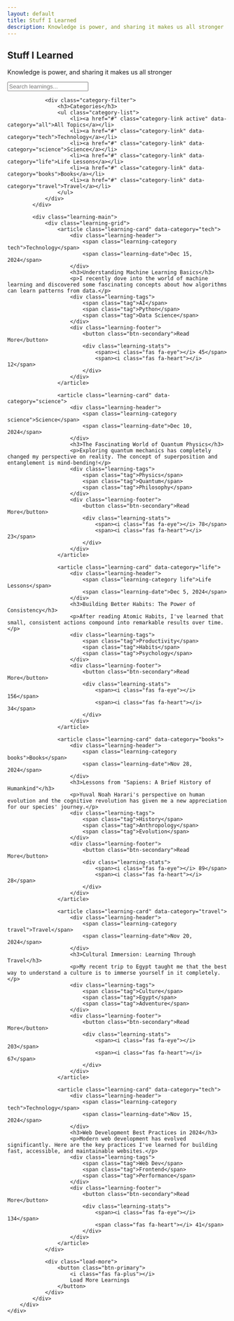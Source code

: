 ```yaml
---
layout: default
title: Stuff I Learned
description: Knowledge is power, and sharing it makes us all stronger
---
```


<section class="page-header">
    <div class="container">
        <h1 class="page-title">
            <i class="fas fa-lightbulb"></i>
            Stuff I Learned
        </h1>
        <p class="page-subtitle">Knowledge is power, and sharing it makes us all stronger</p>
        <div class="egyptian-ornament">
            <i class="fas fa-scarab"></i>
            <i class="fas fa-ankh"></i>
            <i class="fas fa-eye-of-horus"></i>
        </div>
    </div>
</section>

<section class="section">
    <div class="container">
        <div class="learning-content">
            <div class="learning-sidebar">
                <div class="search-box">
                    <input type="text" id="learning-search" placeholder="Search learnings...">
                    <i class="fas fa-search"></i>
                </div>
                
                <div class="category-filter">
                    <h3>Categories</h3>
                    <ul class="category-list">
                        <li><a href="#" class="category-link active" data-category="all">All Topics</a></li>
                        <li><a href="#" class="category-link" data-category="tech">Technology</a></li>
                        <li><a href="#" class="category-link" data-category="science">Science</a></li>
                        <li><a href="#" class="category-link" data-category="life">Life Lessons</a></li>
                        <li><a href="#" class="category-link" data-category="books">Books</a></li>
                        <li><a href="#" class="category-link" data-category="travel">Travel</a></li>
                    </ul>
                </div>
            </div>

            <div class="learning-main">
                <div class="learning-grid">
                    <article class="learning-card" data-category="tech">
                        <div class="learning-header">
                            <span class="learning-category tech">Technology</span>
                            <span class="learning-date">Dec 15, 2024</span>
                        </div>
                        <h3>Understanding Machine Learning Basics</h3>
                        <p>I recently dove into the world of machine learning and discovered some fascinating concepts about how algorithms can learn patterns from data.</p>
                        <div class="learning-tags">
                            <span class="tag">AI</span>
                            <span class="tag">Python</span>
                            <span class="tag">Data Science</span>
                        </div>
                        <div class="learning-footer">
                            <button class="btn-secondary">Read More</button>
                            <div class="learning-stats">
                                <span><i class="fas fa-eye"></i> 45</span>
                                <span><i class="fas fa-heart"></i> 12</span>
                            </div>
                        </div>
                    </article>

                    <article class="learning-card" data-category="science">
                        <div class="learning-header">
                            <span class="learning-category science">Science</span>
                            <span class="learning-date">Dec 10, 2024</span>
                        </div>
                        <h3>The Fascinating World of Quantum Physics</h3>
                        <p>Exploring quantum mechanics has completely changed my perspective on reality. The concept of superposition and entanglement is mind-bending!</p>
                        <div class="learning-tags">
                            <span class="tag">Physics</span>
                            <span class="tag">Quantum</span>
                            <span class="tag">Philosophy</span>
                        </div>
                        <div class="learning-footer">
                            <button class="btn-secondary">Read More</button>
                            <div class="learning-stats">
                                <span><i class="fas fa-eye"></i> 78</span>
                                <span><i class="fas fa-heart"></i> 23</span>
                            </div>
                        </div>
                    </article>

                    <article class="learning-card" data-category="life">
                        <div class="learning-header">
                            <span class="learning-category life">Life Lessons</span>
                            <span class="learning-date">Dec 5, 2024</span>
                        </div>
                        <h3>Building Better Habits: The Power of Consistency</h3>
                        <p>After reading Atomic Habits, I've learned that small, consistent actions compound into remarkable results over time.</p>
                        <div class="learning-tags">
                            <span class="tag">Productivity</span>
                            <span class="tag">Habits</span>
                            <span class="tag">Psychology</span>
                        </div>
                        <div class="learning-footer">
                            <button class="btn-secondary">Read More</button>
                            <div class="learning-stats">
                                <span><i class="fas fa-eye"></i> 156</span>
                                <span><i class="fas fa-heart"></i> 34</span>
                            </div>
                        </div>
                    </article>

                    <article class="learning-card" data-category="books">
                        <div class="learning-header">
                            <span class="learning-category books">Books</span>
                            <span class="learning-date">Nov 28, 2024</span>
                        </div>
                        <h3>Lessons from "Sapiens: A Brief History of Humankind"</h3>
                        <p>Yuval Noah Harari's perspective on human evolution and the cognitive revolution has given me a new appreciation for our species' journey.</p>
                        <div class="learning-tags">
                            <span class="tag">History</span>
                            <span class="tag">Anthropology</span>
                            <span class="tag">Evolution</span>
                        </div>
                        <div class="learning-footer">
                            <button class="btn-secondary">Read More</button>
                            <div class="learning-stats">
                                <span><i class="fas fa-eye"></i> 89</span>
                                <span><i class="fas fa-heart"></i> 28</span>
                            </div>
                        </div>
                    </article>

                    <article class="learning-card" data-category="travel">
                        <div class="learning-header">
                            <span class="learning-category travel">Travel</span>
                            <span class="learning-date">Nov 20, 2024</span>
                        </div>
                        <h3>Cultural Immersion: Learning Through Travel</h3>
                        <p>My recent trip to Egypt taught me that the best way to understand a culture is to immerse yourself in it completely.</p>
                        <div class="learning-tags">
                            <span class="tag">Culture</span>
                            <span class="tag">Egypt</span>
                            <span class="tag">Adventure</span>
                        </div>
                        <div class="learning-footer">
                            <button class="btn-secondary">Read More</button>
                            <div class="learning-stats">
                                <span><i class="fas fa-eye"></i> 203</span>
                                <span><i class="fas fa-heart"></i> 67</span>
                            </div>
                        </div>
                    </article>

                    <article class="learning-card" data-category="tech">
                        <div class="learning-header">
                            <span class="learning-category tech">Technology</span>
                            <span class="learning-date">Nov 15, 2024</span>
                        </div>
                        <h3>Web Development Best Practices in 2024</h3>
                        <p>Modern web development has evolved significantly. Here are the key practices I've learned for building fast, accessible, and maintainable websites.</p>
                        <div class="learning-tags">
                            <span class="tag">Web Dev</span>
                            <span class="tag">Frontend</span>
                            <span class="tag">Performance</span>
                        </div>
                        <div class="learning-footer">
                            <button class="btn-secondary">Read More</button>
                            <div class="learning-stats">
                                <span><i class="fas fa-eye"></i> 134</span>
                                <span class="fas fa-heart"></i> 41</span>
                            </div>
                        </div>
                    </article>
                </div>

                <div class="load-more">
                    <button class="btn-primary">
                        <i class="fas fa-plus"></i>
                        Load More Learnings
                    </button>
                </div>
            </div>
        </div>
    </div>
</section>
